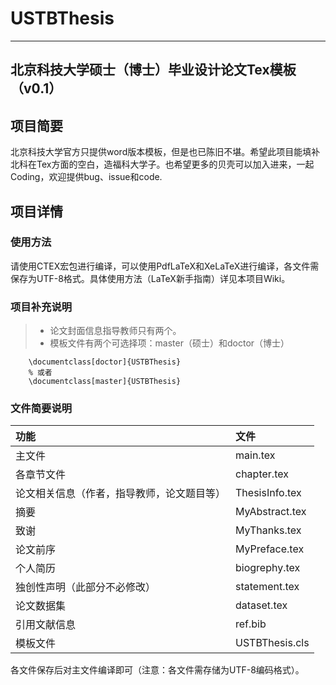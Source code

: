 # USTBThesis
------
## 北京科技大学硕士（博士）毕业设计论文Tex模板（v0.1）
## 项目简要
北京科技大学官方只提供word版本模板，但是也已陈旧不堪。希望此项目能填补北科在Tex方面的空白，造福科大学子。也希望更多的贝壳可以加入进来，一起Coding，欢迎提供bug、issue和code.
## 项目详情
### 使用方法
请使用CTEX宏包进行编译，可以使用PdfLaTeX和XeLaTeX进行编译，各文件需保存为UTF-8格式。具体使用方法（LaTeX新手指南）详见本项目Wiki。
### 项目补充说明
>* 论文封面信息指导教师只有两个。
>* 模板文件有两个可选择项：master（硕士）和doctor（博士）

```TeX
	\documentclass[doctor]{USTBThesis}
	% 或者
	\documentclass[master]{USTBThesis}
```

### 文件简要说明
|功能|文件|
|:----|:----|
|主文件|main.tex|
|各章节文件|chapter.tex|
|论文相关信息（作者，指导教师，论文题目等）|ThesisInfo.tex|
|摘要|MyAbstract.tex|
|致谢|MyThanks.tex|
|论文前序|MyPreface.tex|
|个人简历|biogrephy.tex|
|独创性声明（此部分不必修改）|statement.tex|
|论文数据集|dataset.tex|
|引用文献信息|ref.bib|
|模板文件|USTBThesis.cls|

各文件保存后对主文件编译即可（注意：各文件需存储为UTF-8编码格式）。
